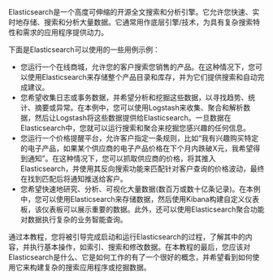 Elasticsearch是一个高度可伸缩的开源全文搜索和分析引擎。它允许您快速、实时地存储、搜索和分析大量数据。它通常用作底层引擎/技术，为具有复杂搜索特性和需求的应用程序提供动力。

下面是Elasticsearch可以使用的一些用例示例：

* 您运行一个在线商城，允许您的客户搜索您销售的产品。在这种情况下，您可以使用Elasticsearch来存储整个产品目录和库存，并为它们提供搜索和自动完成建议。
* 您希望收集日志或事务数据，并希望分析和挖掘这些数据，以寻找趋势、统计、摘要或异常。在本例中，您可以使用Logstash来收集、聚合和解析数据，然后让Logstash将这些数据提供给Elasticsearch。一旦数据在Elasticsearch中，您就可以运行搜索和聚合来挖掘您感兴趣的任何信息。
* 您运行一个价格提醒平台，允许客户指定一条规则，比如“我有兴趣购买特定的电子产品，如果某个供应商的电子产品价格在下个月内跌破X元，我希望得到通知”。在这种情况下，您可以抓取供应商的价格，将其推入Elasticsearch，并使用其反向搜索功能来匹配针对客户查询的价格波动，最终在找到匹配后将通知推送给客户。
* 您希望快速地研究、分析、可视化大量数据(数百万或数十亿条记录)。在本例中，您可以使用Elasticsearch来存储数据，然后使用Kibana构建自定义仪表板，该仪表板可以展示重要的数据。此外，还可以使用Elasticsearch聚合功能对数据执行复杂的业务智能查询。

通过本教程，您将被引导完成启动和运行Elasticsearch的过程，了解其中的内容，并执行基本操作，如索引、搜索和修改数据。在本教程的最后，您应该对Elasticsearch是什么、它是如何工作的有了一个很好的概念，并希望看到如何使用它来构建复杂的搜索应用程序或挖掘数据。